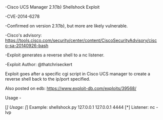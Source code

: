 -Cisco UCS Manager 2.1(1b) Shellshock Exploit

-CVE-2014-6278

-Confirmed on version 2.1(1b), but more are likely vulnerable.

-Cisco's advisory: https://tools.cisco.com/security/center/content/CiscoSecurityAdvisory/cisco-sa-20140926-bash

-Exploit generates a reverse shell to a nc listener.

-Exploit Author: @thatchriseckert

Exploit goes after a specific cgi script in Cisco UCS manager to create a reverse shell back to the ip/port specified.

Also posted on edb:  https://www.exploit-db.com/exploits/39568/

Usage -

[*] Usage: <Victim IP> <Attacking Host> <Reverse Shell Port>
[*] Example: shellshock.py 127.0.0.1 127.0.0.1 4444
[*] Listener: nc -lvp <port>



